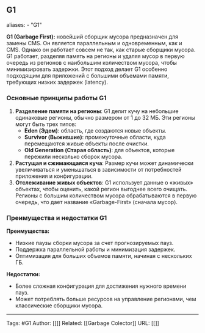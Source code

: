 ## G1

aliases: 
	- "G1"

**G1 (Garbage First):** новейший сборщик мусора предназначен для замены CMS. Он является параллельным и одновременным, как и CMS. Однако он работает совсем не так, как старые сборщики мусора. G1 работает, разделяя память на регионы и удаляя мусор в первую очередь из регионов с наибольшим количеством мусора, чтобы минимизировать задержки. Этот подход делает G1 особенно подходящим для приложений с большими объемами памяти, требующих низких задержек (latency).
### Основные принципы работы G1

1. **Разделение памяти на регионы**: G1 делит кучу на небольшие одинаковые регионы, обычно размером от 1 до 32 МБ. Эти регионы могут быть трех типов:
    - **Eden (Эдем)**: область, где создаются новые объекты.
    - **Survivor (Выжившие)**: промежуточные области, куда перемещаются живые объекты после очистки.
    - **Old Generation (Старая область)**: для объектов, которые пережили несколько сборок мусора.
2. **Растущая и сжимающаяся куча**: Размер кучи может динамически увеличиваться и уменьшаться в зависимости от потребностей приложения и конфигурации.
3. **Отслеживание живых объектов**: G1 использует данные о «живых» объектах, чтобы оценить, какой регион выгоднее всего очищать. Регионы с большим количеством мусора обрабатываются в первую очередь, что дает название «Garbage-First» (сначала мусор).

### Преимущества и недостатки G1

**Преимущества:**
- Низкие паузы сборки мусора за счет прогнозируемых пауз.
- Поддержка параллельной работы и минимизация задержек.
- Оптимизация для больших объемов памяти, начиная с нескольких ГБ.

**Недостатки:**
- Более сложная конфигурация для достижения нужного времени пауз.
- Может потреблять больше ресурсов на управление регионами, чем классические сборщики мусора.

---
Tags: #G1
Author: [[]]
Related: [[Garbage Colector]]
URL: [[]]